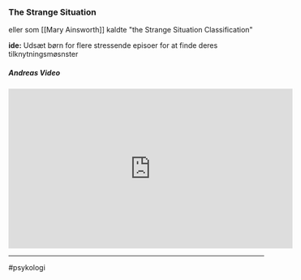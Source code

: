 ### The Strange Situation
eller som [[Mary Ainsworth]] kaldte "the Strange Situation Classification"

**ide:** Udsæt børn for flere stressende episoer for at finde deres tilknytningsmøsnster


##### Andreas Video
<iframe width="560" height="315" src="https://www.youtube.com/embed/m_6rQk7jlrc" title="YouTube video player" frameborder="0" allow="accelerometer; autoplay; clipboard-write; encrypted-media; gyroscope; picture-in-picture" allowfullscreen></iframe>

---
#psykologi 